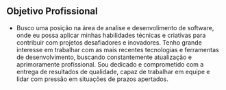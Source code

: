 ## Objetivo Profissional

- Busco uma posição na área de analise e desenvolimento de software, onde eu possa aplicar minhas habilidades técnicas e criativas para contribuir com projetos desafiadores e inovadores. Tenho grande interesse em trabalhar com as mais recentes tecnologias e ferramentas de desenvolvimento, buscando constantemente atualização e aprimoramente profissional. Sou dedicado e comprometido com a entrega de resultados de qualidade, capaz de trabalhar em equipe e lidar com pressão em situações de prazos apertados.